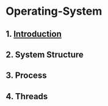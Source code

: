 Operating-System
========================

## 1. [Introduction](https://github.com/chyusa1223/Operating-System/blob/master/Chapter_1)
## 2. System Structure
## 3. Process
## 4. Threads
